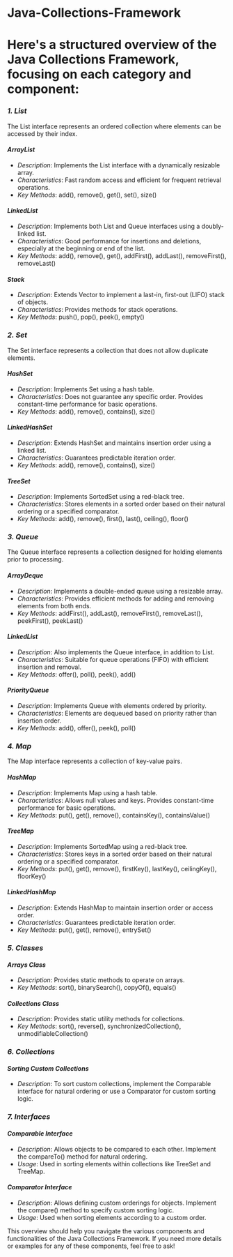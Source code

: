# Java-Collections-Framework
# Here's a structured overview of the Java Collections Framework, focusing on each category and component:

### *1. List*

The List interface represents an ordered collection where elements can be accessed by their index.

#### *ArrayList*
- *Description*: Implements the List interface with a dynamically resizable array.
- *Characteristics*: Fast random access and efficient for frequent retrieval operations.
- *Key Methods*: add(), remove(), get(), set(), size()

#### *LinkedList*
- *Description*: Implements both List and Queue interfaces using a doubly-linked list.
- *Characteristics*: Good performance for insertions and deletions, especially at the beginning or end of the list.
- *Key Methods*: add(), remove(), get(), addFirst(), addLast(), removeFirst(), removeLast()

#### *Stack*
- *Description*: Extends Vector to implement a last-in, first-out (LIFO) stack of objects.
- *Characteristics*: Provides methods for stack operations.
- *Key Methods*: push(), pop(), peek(), empty()

### *2. Set*

The Set interface represents a collection that does not allow duplicate elements.

#### *HashSet*
- *Description*: Implements Set using a hash table.
- *Characteristics*: Does not guarantee any specific order. Provides constant-time performance for basic operations.
- *Key Methods*: add(), remove(), contains(), size()

#### *LinkedHashSet*
- *Description*: Extends HashSet and maintains insertion order using a linked list.
- *Characteristics*: Guarantees predictable iteration order.
- *Key Methods*: add(), remove(), contains(), size()

#### *TreeSet*
- *Description*: Implements SortedSet using a red-black tree.
- *Characteristics*: Stores elements in a sorted order based on their natural ordering or a specified comparator.
- *Key Methods*: add(), remove(), first(), last(), ceiling(), floor()

### *3. Queue*

The Queue interface represents a collection designed for holding elements prior to processing.

#### *ArrayDeque*
- *Description*: Implements a double-ended queue using a resizable array.
- *Characteristics*: Provides efficient methods for adding and removing elements from both ends.
- *Key Methods*: addFirst(), addLast(), removeFirst(), removeLast(), peekFirst(), peekLast()

#### *LinkedList*
- *Description*: Also implements the Queue interface, in addition to List.
- *Characteristics*: Suitable for queue operations (FIFO) with efficient insertion and removal.
- *Key Methods*: offer(), poll(), peek(), add()

#### *PriorityQueue*
- *Description*: Implements Queue with elements ordered by priority.
- *Characteristics*: Elements are dequeued based on priority rather than insertion order.
- *Key Methods*: add(), offer(), peek(), poll()

### *4. Map*

The Map interface represents a collection of key-value pairs.

#### *HashMap*
- *Description*: Implements Map using a hash table.
- *Characteristics*: Allows null values and keys. Provides constant-time performance for basic operations.
- *Key Methods*: put(), get(), remove(), containsKey(), containsValue()

#### *TreeMap*
- *Description*: Implements SortedMap using a red-black tree.
- *Characteristics*: Stores keys in a sorted order based on their natural ordering or a specified comparator.
- *Key Methods*: put(), get(), remove(), firstKey(), lastKey(), ceilingKey(), floorKey()

#### *LinkedHashMap*
- *Description*: Extends HashMap to maintain insertion order or access order.
- *Characteristics*: Guarantees predictable iteration order.
- *Key Methods*: put(), get(), remove(), entrySet()

### *5. Classes*

#### *Arrays Class*
- *Description*: Provides static methods to operate on arrays.
- *Key Methods*: sort(), binarySearch(), copyOf(), equals()

#### *Collections Class*
- *Description*: Provides static utility methods for collections.
- *Key Methods*: sort(), reverse(), synchronizedCollection(), unmodifiableCollection()

### *6. Collections*

#### *Sorting Custom Collections*
- *Description*: To sort custom collections, implement the Comparable interface for natural ordering or use a Comparator for custom sorting logic.

### *7. Interfaces*

#### *Comparable Interface*
- *Description*: Allows objects to be compared to each other. Implement the compareTo() method for natural ordering.
- *Usage*: Used in sorting elements within collections like TreeSet and TreeMap.

#### *Comparator Interface*
- *Description*: Allows defining custom orderings for objects. Implement the compare() method to specify custom sorting logic.
- *Usage*: Used when sorting elements according to a custom order.

This overview should help you navigate the various components and functionalities of the Java Collections Framework. If you need more details or examples for any of these components, feel free to ask!
